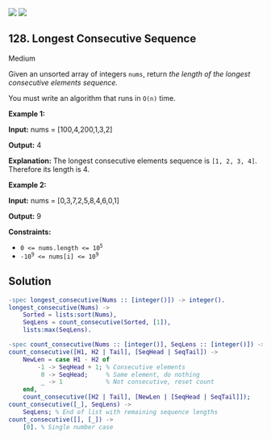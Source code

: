 [![](https://img.shields.io/github/stars/LeetCode-in-Erlang/LeetCode-in-Erlang?label=Stars&style=flat-square)](https://github.com/LeetCode-in-Erlang/LeetCode-in-Erlang)
[![](https://img.shields.io/github/forks/LeetCode-in-Erlang/LeetCode-in-Erlang?label=Fork%20me%20on%20GitHub%20&style=flat-square)](https://github.com/LeetCode-in-Erlang/LeetCode-in-Erlang/fork)

## 128\. Longest Consecutive Sequence

Medium

Given an unsorted array of integers `nums`, return _the length of the longest consecutive elements sequence._

You must write an algorithm that runs in `O(n)` time.

**Example 1:**

**Input:** nums = [100,4,200,1,3,2]

**Output:** 4

**Explanation:** The longest consecutive elements sequence is `[1, 2, 3, 4]`. Therefore its length is 4.

**Example 2:**

**Input:** nums = [0,3,7,2,5,8,4,6,0,1]

**Output:** 9

**Constraints:**

*   <code>0 <= nums.length <= 10<sup>5</sup></code>
*   <code>-10<sup>9</sup> <= nums[i] <= 10<sup>9</sup></code>

## Solution

```erlang
-spec longest_consecutive(Nums :: [integer()]) -> integer().
longest_consecutive(Nums) ->
    Sorted = lists:sort(Nums),
    SeqLens = count_consecutive(Sorted, [1]),
    lists:max(SeqLens).

-spec count_consecutive(Nums :: [integer()], SeqLens :: [integer()]) -> [integer()].
count_consecutive([H1, H2 | Tail], [SeqHead | SeqTail]) ->
    NewLen = case H1 - H2 of
        -1 -> SeqHead + 1; % Consecutive elements
         0 -> SeqHead;     % Same element, do nothing
         _ -> 1            % Not consecutive, reset count
    end,
    count_consecutive([H2 | Tail], [NewLen | [SeqHead | SeqTail]]);
count_consecutive([_], SeqLens) ->
    SeqLens; % End of list with remaining sequence lengths
count_consecutive([], [_]) ->
    [0]. % Single number case
```